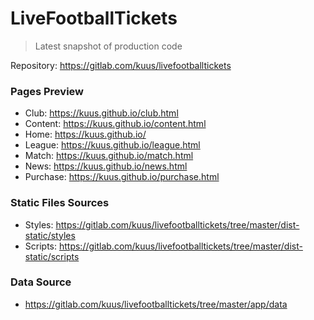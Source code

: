 # LiveFootballTickets
> Latest snapshot of production code

Repository: https://gitlab.com/kuus/livefootballtickets

### Pages Preview
- Club: https://kuus.github.io/club.html
- Content: https://kuus.github.io/content.html
- Home: https://kuus.github.io/
- League: https://kuus.github.io/league.html
- Match: https://kuus.github.io/match.html
- News: https://kuus.github.io/news.html
- Purchase: https://kuus.github.io/purchase.html

### Static Files Sources
- Styles: https://gitlab.com/kuus/livefootballtickets/tree/master/dist-static/styles
- Scripts: https://gitlab.com/kuus/livefootballtickets/tree/master/dist-static/scripts

### Data Source
- https://gitlab.com/kuus/livefootballtickets/tree/master/app/data
